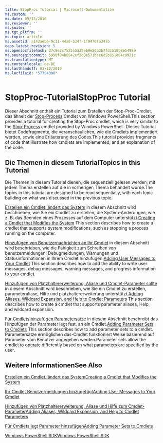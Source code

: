 ```yaml
---
title: StopProc Tutorial | Microsoft-Dokumentation
ms.custom: ''
ms.date: 09/13/2016
ms.reviewer: ''
ms.suite: ''
ms.tgt_pltfrm: ''
ms.topic: article
ms.assetid: a142aeb6-9c11-44a0-b34f-1f9470fa347b
caps.latest.revision: 5
ms.openlocfilehash: 27c8e2c7525aba38e69e50b2b7fd3b18b8e54989
ms.sourcegitcommit: 5990f04b8042ef2d8e571bec6d5b051e64c9921c
ms.translationtype: MT
ms.contentlocale: de-DE
ms.lasthandoff: 03/12/2019
ms.locfileid: "57794398"
---
```

# <a name="stopproc-tutorial"></a><span data-ttu-id="74ada-102">StopProc-Tutorial</span><span class="sxs-lookup"><span data-stu-id="74ada-102">StopProc Tutorial</span></span>

<span data-ttu-id="74ada-103">Dieser Abschnitt enthält ein Tutorial zum Erstellen der Stop-Proc-Cmdlet, das ähnelt der [Stop-Process](/powershell/module/Microsoft.PowerShell.Management/Stop-Process) Cmdlet von Windows PowerShell.</span><span class="sxs-lookup"><span data-stu-id="74ada-103">This section provides a tutorial for creating the Stop-Proc cmdlet, which is very similar to the [Stop-Process](/powershell/module/Microsoft.PowerShell.Management/Stop-Process) cmdlet provided by Windows PowerShell.</span></span> <span data-ttu-id="74ada-104">Dieses Tutorial bietet Codefragmente, die veranschaulichen, wie die Cmdlets implementiert werden, sowie eine Erläuterung des Codes.</span><span class="sxs-lookup"><span data-stu-id="74ada-104">This tutorial provides fragments of code that illustrate how cmdlets are implemented, and an explanation of the code.</span></span>

## <a name="topics-in-this-tutorial"></a><span data-ttu-id="74ada-105">Die Themen in diesem Tutorial</span><span class="sxs-lookup"><span data-stu-id="74ada-105">Topics in this Tutorial</span></span>

<span data-ttu-id="74ada-106">Die Themen in diesem Tutorial dienen, die sequenziell gelesen werden, mit jedem Thema erstellen auf die in vorherigen Thema behandelt wurde.</span><span class="sxs-lookup"><span data-stu-id="74ada-106">The topics in this tutorial are designed to be read sequentially, with each topic building on what was discussed in the previous topic.</span></span>

<span data-ttu-id="74ada-107">[Erstellen ein Cmdlet, ändert das System](./creating-a-cmdlet-that-modifies-the-system.md) in diesem Abschnitt wird beschrieben, wie Sie ein Cmdlet zu erstellen, die System-Änderungen, wie z. B. das Beenden eines Prozesses auf dem Computer unterstützt.</span><span class="sxs-lookup"><span data-stu-id="74ada-107">[Creating a Cmdlet that Modifies the System](./creating-a-cmdlet-that-modifies-the-system.md) This section describes how to create a cmdlet that supports system modifications, such as stopping a process running on the computer.</span></span>

<span data-ttu-id="74ada-108">[Hinzufügen von Benutzernachrichten an Ihr Cmdlet](./adding-user-messages-to-your-cmdlet.md) in diesem Abschnitt wird beschrieben, wie die Fähigkeit zum Schreiben von benutzermeldungen, Debugmeldungen, Warnungen und Statusinformationen in Ihrem Cmdlet hinzufügen.</span><span class="sxs-lookup"><span data-stu-id="74ada-108">[Adding User Messages to Your Cmdlet](./adding-user-messages-to-your-cmdlet.md) This section describes how to add the ability to write user messages, debug messages, warning messages, and progress information to your cmdlet.</span></span>

<span data-ttu-id="74ada-109">[Hinzufügen von Platzhaltererweiterung, Aliase und Cmdlet-Parameter sollte](./adding-aliases-wildcard-expansion-and-help-to-cmdlet-parameters.md) in diesem Abschnitt wird beschrieben, wie Sie ein Cmdlet zu erstellen, parameteraliase, Hilfe und platzhaltererweiterung unterstützt.</span><span class="sxs-lookup"><span data-stu-id="74ada-109">[Adding Aliases, Wildcard Expansion, and Help to Cmdlet Parameters](./adding-aliases-wildcard-expansion-and-help-to-cmdlet-parameters.md) This section describes how to create a cmdlet that supports parameter aliases, Help, and wildcard expansion.</span></span>

<span data-ttu-id="74ada-110">[Für Cmdlets hinzufügen Parametersätze](./adding-parameter-sets-to-a-cmdlet.md) in diesem Abschnitt beschreibt das Hinzufügen der Parameter legt fest, an ein Cmdlet.</span><span class="sxs-lookup"><span data-stu-id="74ada-110">[Adding Parameter Sets to Cmdlets](./adding-parameter-sets-to-a-cmdlet.md) This section describes how to add parameter sets to a cmdlet.</span></span> <span data-ttu-id="74ada-111">Parametersätze ermöglichen das-Cmdlet funktioniert Weise basierend auf Parameter vom Benutzer angegeben werden.</span><span class="sxs-lookup"><span data-stu-id="74ada-111">Parameter sets allow the cmdlet to operate differently based on what parameters are specified by the user.</span></span>

## <a name="see-also"></a><span data-ttu-id="74ada-112">Weitere Informationen</span><span class="sxs-lookup"><span data-stu-id="74ada-112">See Also</span></span>

[<span data-ttu-id="74ada-113">Erstellen ein Cmdlet, ändert das System</span><span class="sxs-lookup"><span data-stu-id="74ada-113">Creating a Cmdlet that Modifies the System</span></span>](./creating-a-cmdlet-that-modifies-the-system.md)

[<span data-ttu-id="74ada-114">Ihr Cmdlet Benutzermeldungen hinzugefügt</span><span class="sxs-lookup"><span data-stu-id="74ada-114">Adding User Messages to Your Cmdlet</span></span>](./adding-user-messages-to-your-cmdlet.md)

[<span data-ttu-id="74ada-115">Hinzufügen von Platzhaltererweiterung, Aliase und Hilfe zum Cmdlet-Parameter</span><span class="sxs-lookup"><span data-stu-id="74ada-115">Adding Aliases, Wildcard Expansion, and Help to Cmdlet Parameters</span></span>](./adding-aliases-wildcard-expansion-and-help-to-cmdlet-parameters.md)

[<span data-ttu-id="74ada-116">Für Cmdlets legt Parameter hinzufügen</span><span class="sxs-lookup"><span data-stu-id="74ada-116">Adding Parameter Sets to Cmdlets</span></span>](./adding-parameter-sets-to-a-cmdlet.md)

[<span data-ttu-id="74ada-117">Windows PowerShell SDK</span><span class="sxs-lookup"><span data-stu-id="74ada-117">Windows PowerShell SDK</span></span>](../windows-powershell-reference.md)
